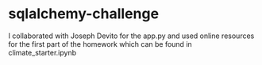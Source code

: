 # sqlalchemy-challenge

I collaborated with Joseph Devito for the app.py and used online resources for the first part of the homework which can be found in climate_starter.ipynb 
